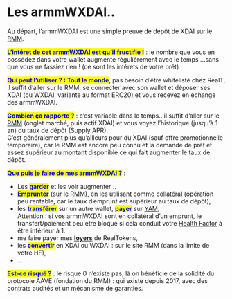 # Les armmWXDAI..

Au départ, l’armmWXDAI est une simple preuve de dépôt de XDAI sur le [RMM](./).

<mark style="color:blue;">**L’intéret de cet armmWXDAI est qu’il fructifie !**</mark> : le nombre que vous en possédez dans votre wallet augmente régulièrement avec le temps ...sans que vous ne fassiez rien ! (ce sont les intérets de votre prêt)

<mark style="color:blue;">**Qui peut l’utiliser ? : Tout le monde**</mark>, pas besoin d’être whitelisté chez RealT, il suffit d’aller sur le RMM, se connecter avec son wallet et déposer ses XDAI (ou WXDAI, variante au format ERC20) et vous recevez en échange des armmWXDAI.

<mark style="color:blue;">**Combien ça rapporte ?**</mark> : c’est variable dans le temps.. il suffit d’aller sur le [RMM](https://rmm.realtoken.network/) (onglet marché, puis actif XDAI) et vous voyez l’historique (jusqu’à 1 an) du taux de dépôt (Supply APR).\
C’est généralement plus qu’ailleurs pour du XDAI (sauf offre promotionnelle temporaire), car le RMM est encore peu connu et la demande de prêt et assez supérieur au montant disponible ce qui fait augmenter le taux de dépôt.

<mark style="color:blue;">**Que puis je faire de mes armmWXDAI ?**</mark> :

* Les <mark style="color:blue;">**garder**</mark> et les voir augmenter ..
* <mark style="color:blue;">**Emprunter**</mark> (sur le RMM), en les utilisant comme collatéral (opération peu rentable, car le taux d’emprunt est supérieur au taux de dépôt),
* les <mark style="color:blue;">**transférer**</mark> sur un autre wallet, <mark style="color:blue;">**payer**</mark> sur [YAM](../dex-swap/yam.md),\
  Attention : si vos armmWXDAI sont en collatéral d’un emprunt, le transfert/paiement peu etre bloqué si cela conduit votre [Health Factor](./) à être inférieur à 1.
* me faire payer mes [**loyers**](../../site-realt/parametrage-realt.md) de RealTokens,
* les <mark style="color:blue;">**convertir**</mark> en XDAI ou WXDAI : sur le site RMM (dans la limite de votre HF),
* ...

<mark style="color:blue;">**Est-ce risqué ?**</mark> : le risque 0 n’existe pas, là on bénéficie de la solidité du protocole AAVE (fondation du RMM) : qui existe depuis 2017, avec des contrats audités et un mécanisme de garanties.
